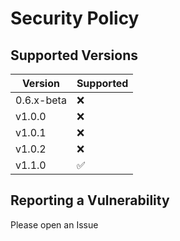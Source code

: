 # Security Policy

## Supported Versions

| Version      | Supported          |
| ------------ | ------------------ |
| 0.6.x-beta   | :x:                |
| v1.0.0       | :x:                |
| v1.0.1       | :x:                |
| v1.0.2       | :x:                |
| v1.1.0       | :white_check_mark: |
## Reporting a Vulnerability

Please open an Issue
